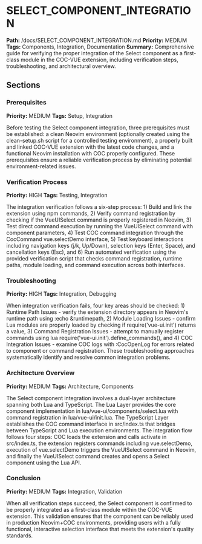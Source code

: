 # SELECT_COMPONENT_INTEGRATION
**Path:** /docs/SELECT_COMPONENT_INTEGRATION.md
**Priority:** MEDIUM
**Tags:** Components, Integration, Documentation
**Summary:** Comprehensive guide for verifying the proper integration of the Select component as a first-class module in the COC-VUE extension, including verification steps, troubleshooting, and architectural overview.

## Sections

### Prerequisites
**Priority:** MEDIUM
**Tags:** Setup, Integration

Before testing the Select component integration, three prerequisites must be established: a clean Neovim environment (optionally created using the clean-setup.sh script for a controlled testing environment), a properly built and linked COC-VUE extension with the latest code changes, and a functional Neovim installation with COC properly configured. These prerequisites ensure a reliable verification process by eliminating potential environment-related issues.

### Verification Process
**Priority:** HIGH
**Tags:** Testing, Integration

The integration verification follows a six-step process: 1) Build and link the extension using npm commands, 2) Verify command registration by checking if the VueUISelect command is properly registered in Neovim, 3) Test direct command execution by running the VueUISelect command with component parameters, 4) Test COC command integration through the CocCommand vue.selectDemo interface, 5) Test keyboard interactions including navigation keys (j/k, Up/Down), selection keys (Enter, Space), and cancellation keys (Esc), and 6) Run automated verification using the provided verification script that checks command registration, runtime paths, module loading, and command execution across both interfaces.

### Troubleshooting
**Priority:** HIGH
**Tags:** Integration, Debugging

When integration verification fails, four key areas should be checked: 1) Runtime Path Issues - verify the extension directory appears in Neovim's runtime path using :echo &runtimepath, 2) Module Loading Issues - confirm Lua modules are properly loaded by checking if require('vue-ui.init') returns a value, 3) Command Registration Issues - attempt to manually register commands using lua require('vue-ui.init').define_commands(), and 4) COC Integration Issues - examine COC logs with :CocOpenLog for errors related to component or command registration. These troubleshooting approaches systematically identify and resolve common integration problems.

### Architecture Overview
**Priority:** MEDIUM
**Tags:** Architecture, Components

The Select component integration involves a dual-layer architecture spanning both Lua and TypeScript. The Lua Layer provides the core component implementation in lua/vue-ui/components/select.lua with command registration in lua/vue-ui/init.lua. The TypeScript Layer establishes the COC command interface in src/index.ts that bridges between TypeScript and Lua execution environments. The integration flow follows four steps: COC loads the extension and calls activate in src/index.ts, the extension registers commands including vue.selectDemo, execution of vue.selectDemo triggers the VueUISelect command in Neovim, and finally the VueUISelect command creates and opens a Select component using the Lua API.

### Conclusion
**Priority:** MEDIUM
**Tags:** Integration, Validation

When all verification steps succeed, the Select component is confirmed to be properly integrated as a first-class module within the COC-VUE extension. This validation ensures that the component can be reliably used in production Neovim+COC environments, providing users with a fully functional, interactive selection interface that meets the extension's quality standards.

